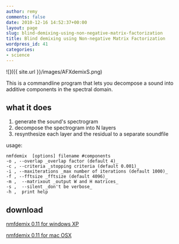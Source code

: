 ```yaml
---
author: remy
comments: false
date: 2010-12-16 14:52:37+00:00
layout: page
slug: blind-demixing-using-non-negative-matrix-factorization
title: Blind demixing using Non-negative Matrix Factorization
wordpress_id: 41
categories:
- science
---
```


![]({{ site.url }}/images/AFXdemixS.png)


This is a commandline program that lets you decompose a sound into additive components in the spectral domain.


## what it does

1. generate the sound's spectrogram	
1. decompose the spectrogram into N layers
1. resynthesize each layer and the residual to a separate soundfile


usage:

    nmfdemix  [options] filename #components
    -o , --overlap _overlap factor (default 4)_
    -c , --criteria _stopping criteria (default 0.001)_
    -i , --maxiterations _max number of iterations (default 1000)_
    -f , --fftsize _fftsize (default 4096)_
    -m ,  --matrixout _output W and H matrices_
    -s ,  --silent _don't be verbose_
    -h ,  print help


## download


[nmfdemix 0.11 for windows XP](http://recherche.ircam.fr/equipes/temps-reel/movement/muller/soft/nmfdemix-setup.exe)

[nmfdemix 0.11 for mac OSX](http://recherche.ircam.fr/equipes/temps-reel/movement/muller/soft/nmfdemix.dmg)
